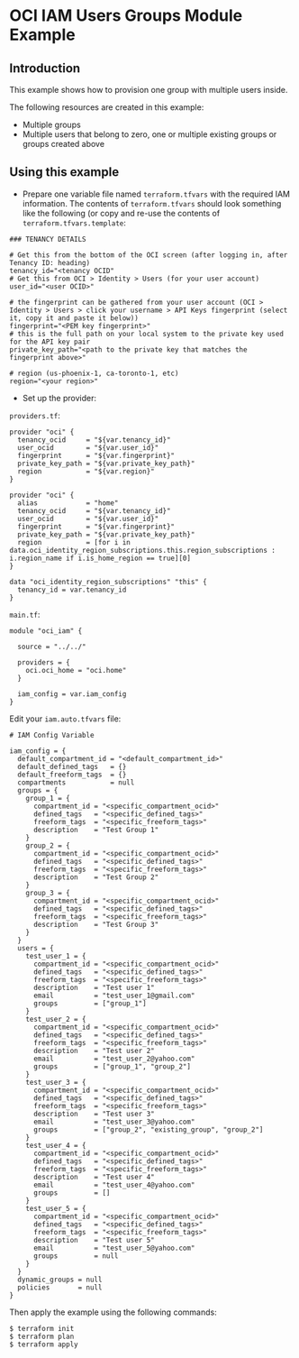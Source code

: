 # OCI IAM Users Groups Module Example

## Introduction

This example shows how to provision one group with multiple users inside.

The following resources are created in this example:

* Multiple groups
* Multiple users that belong to zero, one or multiple existing groups or groups created above

## Using this example
* Prepare one variable file named `terraform.tfvars` with the required IAM information. The contents of `terraform.tfvars` should look something like the following (or copy and re-use the contents of `terraform.tfvars.template`:

```
### TENANCY DETAILS

# Get this from the bottom of the OCI screen (after logging in, after Tenancy ID: heading)
tenancy_id="<tenancy OCID"
# Get this from OCI > Identity > Users (for your user account)
user_id="<user OCID>"

# the fingerprint can be gathered from your user account (OCI > Identity > Users > click your username > API Keys fingerprint (select it, copy it and paste it below))
fingerprint="<PEM key fingerprint>"
# this is the full path on your local system to the private key used for the API key pair
private_key_path="<path to the private key that matches the fingerprint above>"

# region (us-phoenix-1, ca-toronto-1, etc)
region="<your region>"
```

* Set up the provider:

`providers.tf`:

```
provider "oci" {
  tenancy_ocid     = "${var.tenancy_id}"
  user_ocid        = "${var.user_id}"
  fingerprint      = "${var.fingerprint}"
  private_key_path = "${var.private_key_path}"
  region           = "${var.region}"
}

provider "oci" {
  alias            = "home"
  tenancy_ocid     = "${var.tenancy_id}"
  user_ocid        = "${var.user_id}"
  fingerprint      = "${var.fingerprint}"
  private_key_path = "${var.private_key_path}"
  region           = [for i in data.oci_identity_region_subscriptions.this.region_subscriptions : i.region_name if i.is_home_region == true][0]
}

data "oci_identity_region_subscriptions" "this" {
  tenancy_id = var.tenancy_id
}
```
`main.tf`:

```
module "oci_iam" {

  source = "../../"

  providers = {
    oci.oci_home = "oci.home"
  }

  iam_config = var.iam_config
}
```

Edit your `iam.auto.tfvars` file:

```
# IAM Config Variable

iam_config = {
  default_compartment_id = "<default_compartment_id>"
  default_defined_tags   = {}
  default_freeform_tags  = {}
  compartments           = null
  groups = {
    group_1 = {
      compartment_id = "<specific_compartment_ocid>"
      defined_tags   = "<specific_defined_tags>"
      freeform_tags  = "<specific_freeform_tags>"
      description    = "Test Group 1"
    }
    group_2 = {
      compartment_id = "<specific_compartment_ocid>"
      defined_tags   = "<specific_defined_tags>"
      freeform_tags  = "<specific_freeform_tags>"
      description    = "Test Group 2"
    }
    group_3 = {
      compartment_id = "<specific_compartment_ocid>"
      defined_tags   = "<specific_defined_tags>"
      freeform_tags  = "<specific_freeform_tags>"
      description    = "Test Group 3"
    }
  }
  users = {
    test_user_1 = {
      compartment_id = "<specific_compartment_ocid>"
      defined_tags   = "<specific_defined_tags>"
      freeform_tags  = "<specific_freeform_tags>"
      description    = "Test user 1"
      email          = "test_user_1@gmail.com"
      groups         = ["group_1"]
    }
    test_user_2 = {
      compartment_id = "<specific_compartment_ocid>"
      defined_tags   = "<specific_defined_tags>"
      freeform_tags  = "<specific_freeform_tags>"
      description    = "Test user 2"
      email          = "test_user_2@yahoo.com"
      groups         = ["group_1", "group_2"]
    }
    test_user_3 = {
      compartment_id = "<specific_compartment_ocid>"
      defined_tags   = "<specific_defined_tags>"
      freeform_tags  = "<specific_freeform_tags>"
      description    = "Test user 3"
      email          = "test_user_3@yahoo.com"
      groups         = ["group_2", "existing_group", "group_2"]
    }
    test_user_4 = {
      compartment_id = "<specific_compartment_ocid>"
      defined_tags   = "<specific_defined_tags>"
      freeform_tags  = "<specific_freeform_tags>"
      description    = "Test user 4"
      email          = "test_user_4@yahoo.com"
      groups         = []
    }
    test_user_5 = {
      compartment_id = "<specific_compartment_ocid>"
      defined_tags   = "<specific_defined_tags>"
      freeform_tags  = "<specific_freeform_tags>"
      description    = "Test user 5"
      email          = "test_user_5@yahoo.com"
      groups         = null
    }
  }
  dynamic_groups = null
  policies       = null
}
```

Then apply the example using the following commands:

```
$ terraform init
$ terraform plan
$ terraform apply
```
